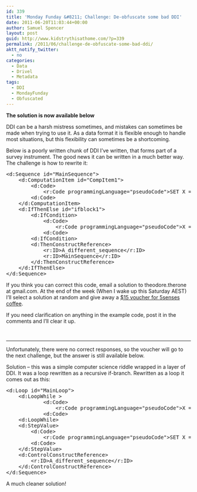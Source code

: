 ```yaml
---
id: 339
title: 'Monday Funday &#8211; Challenge: De-obfuscate some bad DDI'
date: 2011-06-20T11:03:44+00:00
author: Samuel Spencer
layout: post
guid: http://www.kidstrythisathome.com/?p=339
permalink: /2011/06/challenge-de-obfuscate-some-bad-ddi/
aktt_notify_twitter:
  - no
categories:
  - Data
  - Drivel
  - Metadata
tags:
  - DDI
  - MondayFunday
  - Obfuscated
---
```

**The solution is now available below**

DDI can be a harsh mistress sometimes, and mistakes can sometimes be made when trying to use it. As a data format it is flexible enough to handle most situations, but this flexibility can sometimes be a shortcoming.

Below is a poorly written chunk of DDI I&#8217;ve written, that forms part of a survey instrument. The good news it can be written in a much better way. The challenge is how to rewrite it:

<pre>&lt;d:Sequence id="MainSequence"&gt;
    &lt;d:ComputationItem id="CompItem1"&gt;
        &lt;d:Code&gt;
            &lt;r:Code programmingLanguage="pseudoCode"&gt;SET X = X + 1&lt;/r:Code&gt;
        &lt;d:Code&gt;
    &lt;/d:ComputationItem&gt;
    &lt;d:IfThenElse id="ifblock1"&gt;
        &lt;d:IfCondition&gt;
            &lt;d:Code&gt;
                &lt;r:Code programmingLanguage="pseudoCode"&gt;X == Y&lt;/r:Code&gt;
            &lt;d:Code&gt;
        &lt;d:IfCondition&gt;
        &lt;d:ThenConstructReference&gt;
            &lt;r:ID&gt;A_different_sequence&lt;/r:ID&gt;
            &lt;r:ID&gt;MainSequence&lt;/r:ID&gt;
        &lt;/d:ThenConstructReference&gt;
    &lt;/d:IfThenElse&gt;
&lt;/d:Sequence&gt;</pre>

If you think you can correct this code, email a solution to theodore.therone at gmail.com. At the end of the week (When I wake up this Saturday AEST) I&#8217;ll select a solution at random and give away a [$15 voucher for 5senses coffee](http://www.5senses.com.au).

If you need clarification on anything in the example code, post it in the comments and I&#8217;ll clear it up.

&nbsp;

* * *

Unfortunately, there were no correct responses, so the voucher will go to the next challenge, but the answer is still available below.

Solution &#8211; this was a simple computer science riddle wrapped in a layer of DDI. It was a loop rewritten as a recursive if-branch. Rewritten as a loop it comes out as this:

<pre>&lt;d:Loop id="MainLoop"&gt;
    &lt;d:LoopWhile &gt;
            &lt;d:Code&gt;
                &lt;r:Code programmingLanguage="pseudoCode"&gt;X == Y&lt;/r:Code&gt;
            &lt;d:Code&gt;
    &lt;d:LoopWhile&gt;
    &lt;d:StepValue&gt;
        &lt;d:Code&gt;
            &lt;r:Code programmingLanguage="pseudoCode"&gt;SET X = X + 1&lt;/r:Code&gt;
        &lt;d:Code&gt;
    &lt;/d:StepValue&gt;
    &lt;d:ControlConstructReference&gt;
        &lt;r:ID&gt;A_different_sequence&lt;/r:ID&gt;
    &lt;/d:ControlConstructReference&gt;
&lt;/d:Sequence&gt;</pre>

A much cleaner solution!